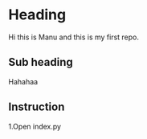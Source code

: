# Heading

Hi this is Manu and this is my first repo.

## Sub heading
Hahahaa

## Instruction
1.Open index.py

